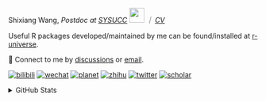 
<p>Shixiang Wang, <em>Postdoc at <a href="https://sysucc.org.cn/">SYSUCC</a> <img src="https://media.giphy.com/media/WUlplcMpOCEmTGBtBW/giphy.gif" width="30">  ｜ <a href="https://shixiangwang.github.io/cv-shixiang/">CV</a>
</em></p>

Useful R packages developed/maintained by me can be found/installed at [r-universe](https://shixiangwang.r-universe.dev/).

💬 Connect to me by
[discussions](https://github.com/ShixiangWang/self-study/discussions) or [email](mailto:shixiang1994wang@gmail.com). 

[![bilibili](https://img.shields.io/badge/王诗翔-B站-yellow)](https://space.bilibili.com/11553374) [![wechat](https://img.shields.io/badge/王诗翔-微信公众号-important)](https://shixiangwang.github.io/home/logo/qrcode.jpg) [![planet](https://img.shields.io/badge/王诗翔-知识星球-blueviolet)](https://t.zsxq.com/rBqbIei)  [![zhihu](https://img.shields.io/badge/王诗翔-知乎-blue)](https://www.zhihu.com/people/shixiangwang) [![twitter](https://img.shields.io/badge/WangShxiang-twitter-ff69b4)](https://twitter.com/WangShxiang) [![scholar](https://img.shields.io/badge/ShixiangWang-Scholar-00ffff)](https://scholar.google.com/citations?user=FvNp0NkAAAAJ) 

<details>
 
<summary>GitHub Stats</summary>


<!--START_SECTION:waka-->
**🐱 My GitHub Data** 

> 📦 5.0 MB Used in GitHub's Storage 
 > 
> 🏆 661 Contributions in the Year 2024
 > 
> 🚫 Not Opted to Hire
 > 
> 📜 92 Public Repositories 
 > 
> 🔑 30 Private Repositories 
 > 
**I'm an Early 🐤** 

```text
🌞 Morning                2168 commits        ████░░░░░░░░░░░░░░░░░░░░░   16.60 % 
🌆 Daytime                5580 commits        ███████████░░░░░░░░░░░░░░   42.73 % 
🌃 Evening                4441 commits        ████████░░░░░░░░░░░░░░░░░   34.00 % 
🌙 Night                  871 commits         ██░░░░░░░░░░░░░░░░░░░░░░░   06.67 % 
```
📅 **I'm Most Productive on Tuesday** 

```text
Monday                   2087 commits        ████░░░░░░░░░░░░░░░░░░░░░   15.98 % 
Tuesday                  2437 commits        █████░░░░░░░░░░░░░░░░░░░░   18.66 % 
Wednesday                2196 commits        ████░░░░░░░░░░░░░░░░░░░░░   16.81 % 
Thursday                 2049 commits        ████░░░░░░░░░░░░░░░░░░░░░   15.69 % 
Friday                   1991 commits        ████░░░░░░░░░░░░░░░░░░░░░   15.25 % 
Saturday                 996 commits         ██░░░░░░░░░░░░░░░░░░░░░░░   07.63 % 
Sunday                   1304 commits        ██░░░░░░░░░░░░░░░░░░░░░░░   09.98 % 
```


**I Mostly Code in R** 

```text
R                        87 repos            ██████████████░░░░░░░░░░░   54.72 % 
Shell                    10 repos            ██░░░░░░░░░░░░░░░░░░░░░░░   06.29 % 
JavaScript               7 repos             █░░░░░░░░░░░░░░░░░░░░░░░░   04.40 % 
Jupyter Notebook         5 repos             █░░░░░░░░░░░░░░░░░░░░░░░░   03.14 % 
Rust                     3 repos             ░░░░░░░░░░░░░░░░░░░░░░░░░   01.89 % 
```




 Last Updated on 24/06/2024 18:44:44 UTC
<!--END_SECTION:waka-->

> These Readme stats are generated using github action [awesome-readme-stats](https://github.com/anmol098/waka-readme-stats)

-----

**NOTE: Top languages does not indicate my skill level or anything like that. It is just a metric of which languages have been hosted by me on GitHub based on the usage across repositories.**

</details>
